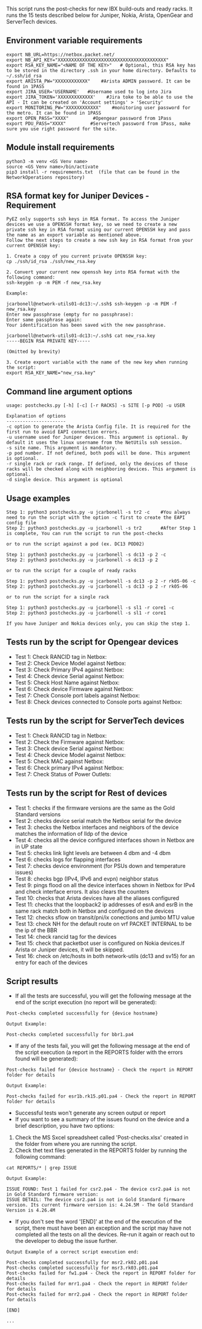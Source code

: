 This script runs the post-checks for new IBX build-outs and ready racks. It runs the 15 tests described below for Juniper, Nokia, Arista, OpenGear and ServerTech devices.

Environment variable requirements
---------------------------------

```
export NB_URL=https://netbox.packet.net/
export NB_API_KEY="XXXXXXXXXXXXXXXXXXXXXXXXXXXXXXXXXXXXXXXX"
export RSA_KEY_NAME="<NAME OF THE KEY>"   # Optional, this RSA key has to be stored in the directory .ssh in your home directory. Defaults to ~/.ssh/id_rsa
export ARISTA_PW="XXXXXXXXXXXX"	   #Arista ADMIN password. It can be found in 1PASS						
export JIRA_USER='USERNAME'   #Username used to log into Jira
export JIRA_TOKEN='XXXXXXXXXXXXX'	 #Jira toke to be able to use the API - It can be created on 'Account settings' > 'Security'
export MONITORING_PW="XXXXXXXXXXXX"	   #monitoring user password for the metro. It can be found in 1PASS
export OPEN_PASS="XXXX"         #Opengear password from 1Pass
export PDU_PASS="XXXX"         #Servertech password from 1Pass, make sure you use right password for the site.

```

Module install requirements
---------------------------

```
python3 -m venv <GS Venv name>
source <GS Venv name>/bin/activate
pip3 install -r requirements.txt  (file that can be found in the NetworkOperations repository)
```

RSA format key for Juniper Devices - Requirement
------------------------------------------------

```
PyEZ only supports ssh keys in RSA format. To access the Juniper devices we use a OPENSSH format key, so we need to create a new private ssh key in RSA format using our current OPENSSH key and pass the name as an export variable as mentioned above. 
Follow the next steps to create a new ssh key in RSA format from your current OPENSSH key:

1. Create a copy of you current private OPENSSH key:
cp ./ssh/id_rsa ./ssh/new_rsa.key

2. Convert your current new openssh key into RSA format with the following command:
ssh-keygen -p -m PEM -f new_rsa.key

Example:

jcarbonell@network-utils01-dc13:~/.ssh$ ssh-keygen -p -m PEM -f new_rsa.key
Enter new passphrase (empty for no passphrase): 
Enter same passphrase again: 
Your identification has been saved with the new passphrase.

jcarbonell@network-utils01-dc13:~/.ssh$ cat new_rsa.key
-----BEGIN RSA PRIVATE KEY-----

(Omitted by brevity)

3. Create export variable with the name of the new key when running the script:
export RSA_KEY_NAME="new_rsa.key"

```

Command line argument options
-----------------------------

```
usage: postchecks.py [-h] [-c] [-r RACKS] -s SITE [-p POD] -u USER

Explanation of options
----------------------
-c option to generate the Arista Config file. It is required for the first run to avoid EAPI connection errors.
-u username used for Juniper devices. This argument is optional. By default it uses the linux username from the NetUtils ssh session.
-s site name. This argument is mandatory.
-p pod number. If not defined, both pods will be done. This argument is optional.
-r single rack or rack range. If defined, only the devices of those racks will be checked along with neighboring devices. This argument is optional.
-d single device. This argument is optional
```

Usage examples
--------------

```
Step 1: python3 postchecks.py -u jcarbonell -s tr2 -c    #You always need to run the script with the option -c first to create the EAPI config file
Step 2: python3 postchecks.py -u jcarbonell -s tr2       #After Step 1 is complete, You can run the script to run the post-checks

or to run the script against a pod (ex. DC13 POD02)

Step 1: python3 postchecks.py -u jcarbonell -s dc13 -p 2 -c
Step 2: python3 postchecks.py -u jcarbonell -s dc13 -p 2

or to run the script for a couple of ready racks

Step 1: python3 postchecks.py -u jcarbonell -s dc13 -p 2 -r rk05-06 -c
Step 2: python3 postchecks.py -u jcarbonell -s dc13 -p 2 -r rk05-06

or to run the script for a single rack

Step 1: python3 postchecks.py -u jcarbonell -s sl1 -r core1 -c
Step 2: python3 postchecks.py -u jcarbonell -s sl1 -r core1

If you have Juniper and Nokia devices only, you can skip the step 1.
```

Tests run by the script for Opengear devices
--------------------------------------------

* Test 1: Check RANCID tag in Netbox:
* Test 2: Check Device Model against Netbox:
* Test 3: Check Primary IPv4 against Netbox:
* Test 4: Check device Serial against Netbox:
* Test 5: Check Host Name against Netbox:
* Test 6: Check device Firmware against Netbox:
* Test 7: Check Console port labels against Netbox:
* Test 8: Check devices connected to Console ports against Netbox:

Tests run by the script for ServerTech devices
----------------------------------------------

* Test 1: Check RANCID tag in Netbox:
* Test 2: Check the Firmware against Netbox:
* Test 3: Check device Serial against Netbox:
* Test 4: Check device Model against Netbox:
* Test 5: Check MAC against Netbox:
* Test 6: Check primary IPv4 against Netbox:
* Test 7: Check Status of Power Outlets:

Tests run by the script for Rest of devices
-------------------------------------------

* Test 1: checks if the firmware versions are the same as the Gold Standard versions
* Test 2: checks device serial match the Netbox serial for the device
* Test 3: checks the Netbox interfaces and neighbors of the device matches the information of lldp of the device
* Test 4: checks all the device configured interfaces shown in Netbox are in UP state
* Test 5: checks link light levels are between 4 dbm and -4 dbm
* Test 6: checks logs for flapping interfaces
* Test 7: checks device environment (for PSUs down and temperature issues)
* Test 8: checks bgp (IPv4, IPv6 and evpn) neighbor status
* Test 9: pings flood on all the device interfaces shown in Netbox for IPv4 and check interface errors. It also clears the counters
* Test 10: checks that Arista devices have all the aliases configured
* Test 11: checks that the loopback2 ip addresses of esrA and esrB in the same rack match both in Netbox and configured on the devices
* Test 12: checks sflow on transit/pni/ix conections and jumbo MTU value
* Test 13: check NH for the default route on vrf PACKET INTERNAL to be the ip of the BBR
* Test 14: check rancid tag for the devices
* Test 15: check that packetbot user is configured on Nokia devices.If Arista or Juniper devices, it will be skipped.
* Test 16: check on /etc/hosts in both network-utils (dc13 and sv15) for an entry for each of the devices

Script results
--------------

* If all the tests are successful, you will get the following message at the end of the script execution (no report will be generated):

```
Post-checks completed successfully for {device hostname}

Output Example:

Post-checks completed successfully for bbr1.pa4

```

* If any of the tests fail, you will get the following message at the end of the script execution (a report in the REPORTS folder with the errors found will be generated):

```
Post-checks failed for {device hostname} - Check the report in REPORT folder for details

Output Example:

Post-checks failed for esr1b.rk15.p01.pa4 - Check the report in REPORT folder for details

```

* Successful tests won't generate any screen output or report
* If you want to see a summary of the issues found on the device and a brief description, you have two options:

1. Check the MS Sxcel spreadsheet called 'Post-checks.xlsx' created in the folder from where you are running the script.
2. Check thet text files generated in the REPORTS folder by running the following command:

```
cat REPORTS/* | grep ISSUE

Output Example:

ISSUE FOUND: Test 1 failed for csr2.pa4 - The device csr2.pa4 is not in Gold Standard firmware version: 
ISSUE DETAIL: The device csr2.pa4 is not in Gold Standard firmware version. Its current firmware version is: 4.24.5M - The Gold Standard Version is 4.26.4M

```

* If you don't see the word '[END]' at the end of the execution of the script, there must have been an exception and the script may have not completed all the tests on all the devices. Re-run it again or reach out to the developer to debug the issue further.

```
Output Example of a correct script execution end:

Post-checks completed successfully for msr2.rk02.p01.pa4
Post-checks completed successfully for msr3.rk03.p01.pa4
Post-checks failed for fw1.pa4 - Check the report in REPORT folder for details
Post-checks failed for mrr1.pa4 - Check the report in REPORT folder for details
Post-checks failed for mrr2.pa4 - Check the report in REPORT folder for details

[END]

...

```
